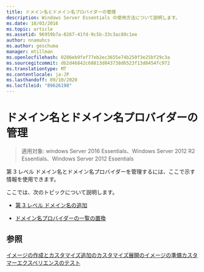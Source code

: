 ```yaml
---
title: ドメイン名とドメイン名プロバイダーの管理
description: Windows Server Essentials の使用方法について説明します。
ms.date: 10/03/2016
ms.topic: article
ms.assetid: 96959b7a-0267-41fd-9c5b-33c3ac89c1ee
author: nnamuhcs
ms.author: geschuma
manager: mtillman
ms.openlocfilehash: 0286eb9fef77eb2ec3655e74b250f3e25bf29c3a
ms.sourcegitcommit: db2d46842c68813d043738d6523f13d8454fc972
ms.translationtype: MT
ms.contentlocale: ja-JP
ms.lasthandoff: 09/10/2020
ms.locfileid: "89626198"
---
```

# <a name="manage-domain-names-and-domain-name-providers"></a>ドメイン名とドメイン名プロバイダーの管理

>適用対象: windows Server 2016 Essentials、Windows Server 2012 R2 Essentials、Windows Server 2012 Essentials

第 3 レベル ドメイン名とドメイン名プロバイダーを管理するには、ここで示す情報を使用できます。

 ここでは、次のトピックについて説明します。

-   [第 3 レベル ドメイン名の追加](Add-Third-Level-Domain-Names.md)

-   [ドメイン名プロバイダーの一覧の置換](Replace-the-List-of-Domain-Name-Providers.md)

## <a name="see-also"></a>参照
 [イメージの作成とカスタマイズ追加の](Creating-and-Customizing-the-Image.md)[カスタマイズ](Additional-Customizations.md)[展開のイメージの準備](Preparing-the-Image-for-Deployment.md)[カスタマーエクスペリエンスのテスト](Testing-the-Customer-Experience.md)
